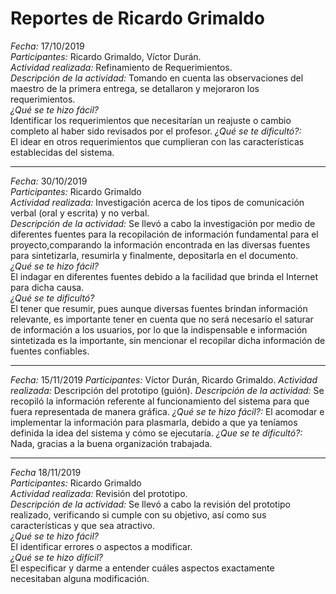 # Reportes de Ricardo Grimaldo
*Fecha:* 17/10/2019  
*Participantes:* Ricardo Grimaldo, Víctor Durán.  
*Actividad realizada:* Refinamiento de Requerimientos.  
*Descripción de la actividad:* Tomando en cuenta las observaciones del maestro de la primera entrega, se detallaron y mejoraron los requerimientos.  
*¿Qué se te hizo fácil?*  
Identificar los requerimientos que necesitarían un reajuste o cambio completo al haber sido revisados por el profesor.
*¿Qué se te dificultó?:*  
El idear en otros requerimientos que cumplieran con las características establecidas del sistema.

***

*Fecha:* 30/10/2019  
*Participantes:* Ricardo Grimaldo  
*Actividad realizada:* Investigación acerca de los tipos de comunicación verbal (oral y escrita) y no verbal.  
*Descripción de la actividad:* Se llevó a cabo la investigación por medio de diferentes fuentes para la recopilación de información fundamental para el proyecto,comparando la información encontrada en las diversas fuentes para sintetizarla, resumirla y finalmente, depositarla en el documento.  
*¿Qué se te hizo fácil?*  
El indagar en diferentes fuentes debido a la facilidad que brinda el Internet para dicha causa.  
*¿Qué se te dificultó?*  
El tener que resumir, pues aunque diversas fuentes brindan información relevante, es importante tener en cuenta que no será necesario el saturar de información a los usuarios, por lo que la indispensable e información sintetizada es la importante, sin mencionar el recopilar dicha información de fuentes confiables.

***

*Fecha:* 15/11/2019
*Participantes:* Víctor Durán, Ricardo Grimaldo.
*Actividad realizada:* Descripción del prototipo (guión).
*Descripción de la actividad:* Se recopiló la información referente al funcionamiento del sistema para que fuera representada de manera gráfica.
*¿Qué se te hizo fácil?:* El acomodar e implementar la información para plasmarla, debido a que ya teníamos definida la idea del sistema y cómo se ejecutaría.
*¿Que se te dificultó?:* Nada, gracias a la buena organización trabajada.

***

*Fecha* 18/11/2019  
*Participantes:* Ricardo Grimaldo  
*Actividad realizada:* Revisión del prototipo.  
*Descripción de la actividad:* Se llevó a cabo la revisión del prototipo realizado, verificando si cumple con su objetivo, así como sus características y que sea atractivo.  
*¿Qué se te hizo fácil?*  
El identificar errores o aspectos a modificar.  
*¿Qué se te hizo difícil?*  
El especificar y darme a entender cuáles aspectos exactamente necesitaban alguna modificación.
